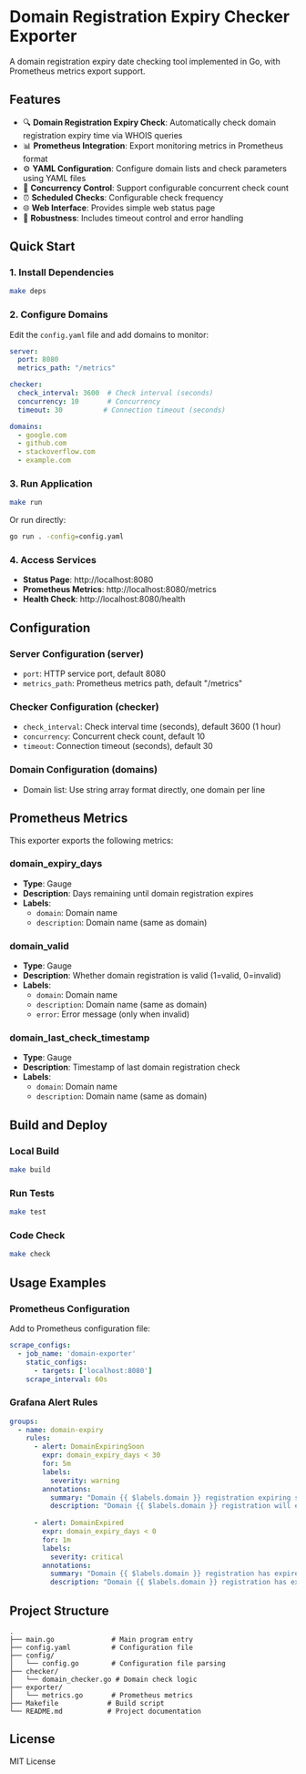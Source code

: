 # Domain Registration Expiry Checker Exporter

A domain registration expiry date checking tool implemented in Go, with Prometheus metrics export support.

## Features

- 🔍 **Domain Registration Expiry Check**: Automatically check domain registration expiry time via WHOIS queries
- 📊 **Prometheus Integration**: Export monitoring metrics in Prometheus format
- ⚙️ **YAML Configuration**: Configure domain lists and check parameters using YAML files
- 🚀 **Concurrency Control**: Support configurable concurrent check count
- ⏰ **Scheduled Checks**: Configurable check frequency
- 🌐 **Web Interface**: Provides simple web status page
- 💪 **Robustness**: Includes timeout control and error handling

## Quick Start

### 1. Install Dependencies

```bash
make deps
```

### 2. Configure Domains

Edit the `config.yaml` file and add domains to monitor:

```yaml
server:
  port: 8080
  metrics_path: "/metrics"

checker:
  check_interval: 3600  # Check interval (seconds)
  concurrency: 10       # Concurrency
  timeout: 30          # Connection timeout (seconds)

domains:
  - google.com
  - github.com
  - stackoverflow.com
  - example.com
```

### 3. Run Application

```bash
make run
```

Or run directly:

```bash
go run . -config=config.yaml
```

### 4. Access Services

- **Status Page**: http://localhost:8080
- **Prometheus Metrics**: http://localhost:8080/metrics
- **Health Check**: http://localhost:8080/health

## Configuration

### Server Configuration (server)

- `port`: HTTP service port, default 8080
- `metrics_path`: Prometheus metrics path, default "/metrics"

### Checker Configuration (checker)

- `check_interval`: Check interval time (seconds), default 3600 (1 hour)
- `concurrency`: Concurrent check count, default 10
- `timeout`: Connection timeout (seconds), default 30

### Domain Configuration (domains)

- Domain list: Use string array format directly, one domain per line

## Prometheus Metrics

This exporter exports the following metrics:

### domain_expiry_days
- **Type**: Gauge
- **Description**: Days remaining until domain registration expires
- **Labels**: 
  - `domain`: Domain name
  - `description`: Domain name (same as domain)

### domain_valid
- **Type**: Gauge  
- **Description**: Whether domain registration is valid (1=valid, 0=invalid)
- **Labels**:
  - `domain`: Domain name
  - `description`: Domain name (same as domain)
  - `error`: Error message (only when invalid)

### domain_last_check_timestamp
- **Type**: Gauge
- **Description**: Timestamp of last domain registration check
- **Labels**:
  - `domain`: Domain name
  - `description`: Domain name (same as domain)

## Build and Deploy

### Local Build

```bash
make build
```

### Run Tests

```bash
make test
```

### Code Check

```bash
make check
```

## Usage Examples

### Prometheus Configuration

Add to Prometheus configuration file:

```yaml
scrape_configs:
  - job_name: 'domain-exporter'
    static_configs:
      - targets: ['localhost:8080']
    scrape_interval: 60s
```

### Grafana Alert Rules

```yaml
groups:
  - name: domain-expiry
    rules:
      - alert: DomainExpiringSoon
        expr: domain_expiry_days < 30
        for: 5m
        labels:
          severity: warning
        annotations:
          summary: "Domain {{ $labels.domain }} registration expiring soon"
          description: "Domain {{ $labels.domain }} registration will expire in {{ $value }} days"
      
      - alert: DomainExpired
        expr: domain_expiry_days < 0
        for: 1m
        labels:
          severity: critical
        annotations:
          summary: "Domain {{ $labels.domain }} registration has expired"
          description: "Domain {{ $labels.domain }} registration has expired"
```

## Project Structure

```
.
├── main.go              # Main program entry
├── config.yaml          # Configuration file
├── config/
│   └── config.go        # Configuration file parsing
├── checker/
│   └── domain_checker.go # Domain check logic
├── exporter/
│   └── metrics.go       # Prometheus metrics
├── Makefile            # Build script
└── README.md           # Project documentation
```

## License

MIT License